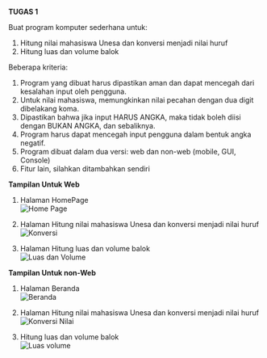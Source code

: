 <b> TUGAS 1 </b>

Buat program komputer sederhana untuk:
1. Hitung nilai mahasiswa Unesa dan konversi menjadi nilai huruf
2. Hitung luas dan volume balok

Beberapa kriteria:
1. Program yang dibuat harus dipastikan aman dan dapat mencegah dari kesalahan input oleh pengguna.
2. Untuk nilai mahasiswa, memungkinkan nilai pecahan dengan dua digit dibelakang koma.
3. Dipastikan bahwa jika input HARUS ANGKA, maka tidak boleh diisi dengan BUKAN ANGKA, dan sebaliknya.
4. Program harus dapat mencegah input pengguna dalam bentuk angka negatif.
5. Program dibuat dalam dua versi: web dan non-web (mobile, GUI, Console)
6. Fitur lain, silahkan ditambahkan sendiri

<b> Tampilan Untuk Web </b>

1. Halaman HomePage <br>
![Home Page](https://user-images.githubusercontent.com/56226681/131212047-506d6fa6-7344-45cf-b3a8-e096d2779b1e.png)

 
2. Halaman Hitung nilai mahasiswa Unesa dan konversi menjadi nilai huruf <br>
![Konversi](https://user-images.githubusercontent.com/56226681/131594030-de7944d3-952c-490d-8164-82bccf8f2053.png)


3. Halaman Hitung luas dan volume balok <br>
![Luas dan Volume](https://user-images.githubusercontent.com/56226681/131594037-b7004ef7-8c63-4937-9ff5-2b812c2b1334.png)


<b> Tampilan Untuk non-Web </b>
1. Halaman Beranda <br>
![Beranda](https://user-images.githubusercontent.com/56226681/131212094-9261f8e2-5569-4a2c-afab-2f4cdf4a0815.png)

2. Halaman Hitung nilai mahasiswa Unesa dan konversi menjadi nilai huruf <br>
![Konversi Nilai](https://user-images.githubusercontent.com/56226681/131245717-175c08b6-4453-47cd-87f5-6618a2f4a27c.png)

3. Hitung luas dan volume balok <br>
![Luas   volume](https://user-images.githubusercontent.com/56226681/131212112-574e1ec5-e6a1-46b2-877d-d2be3194228a.png)

